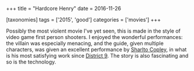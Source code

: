 +++
title = "Hardcore Henry"
date = 2016-11-26

[taxonomies]
tags = ['2015', 'good']
categories = ['movies']
+++

Possibly the most violent movie I've yet seen, this is made in the
style of video game first person shooters. I enjoyed the wonderful
performances: the villain was especially menacing, and the guide, given
multiple characters, was given an excellent performance by [Sharlto
Copley], in what is his most satisfying work since [District 9]. The
story is also fascinating and so is the technology.

[Sharlto Copley]: https://en.wikipedia.org/wiki/Sharlto_Copley
[District 9]: http://tshepang.net/district-9-2009
